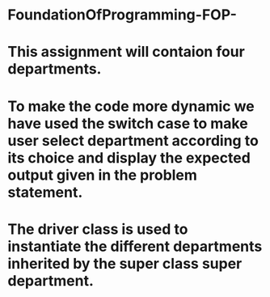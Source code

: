 # FoundationOfProgramming-FOP-
# This assignment will contaion four departments.
# To make the code more dynamic we have used the switch case  to make user select department according to its choice and display the expected output given in the problem statement.
# The driver class is used to instantiate the different departments inherited by the super class super department.